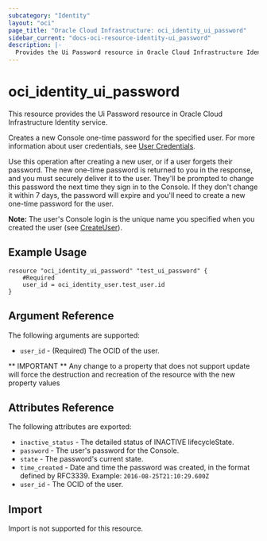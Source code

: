 ```yaml
---
subcategory: "Identity"
layout: "oci"
page_title: "Oracle Cloud Infrastructure: oci_identity_ui_password"
sidebar_current: "docs-oci-resource-identity-ui_password"
description: |-
  Provides the Ui Password resource in Oracle Cloud Infrastructure Identity service
---
```


# oci_identity_ui_password
This resource provides the Ui Password resource in Oracle Cloud Infrastructure Identity service.

Creates a new Console one-time password for the specified user. For more information about user
credentials, see [User Credentials](https://docs.cloud.oracle.com/iaas/Content/Identity/Concepts/usercredentials.htm).

Use this operation after creating a new user, or if a user forgets their password. The new one-time
password is returned to you in the response, and you must securely deliver it to the user. They'll
be prompted to change this password the next time they sign in to the Console. If they don't change
it within 7 days, the password will expire and you'll need to create a new one-time password for the
user.

**Note:** The user's Console login is the unique name you specified when you created the user
(see [CreateUser](https://docs.cloud.oracle.com/iaas/api/#/en/identity/20160918/User/CreateUser)).


## Example Usage

```hcl
resource "oci_identity_ui_password" "test_ui_password" {
	#Required
	user_id = oci_identity_user.test_user.id
}
```

## Argument Reference

The following arguments are supported:

* `user_id` - (Required) The OCID of the user.


** IMPORTANT **
Any change to a property that does not support update will force the destruction and recreation of the resource with the new property values

## Attributes Reference

The following attributes are exported:

* `inactive_status` - The detailed status of INACTIVE lifecycleState.
* `password` - The user's password for the Console.
* `state` - The password's current state.
* `time_created` - Date and time the password was created, in the format defined by RFC3339.  Example: `2016-08-25T21:10:29.600Z` 
* `user_id` - The OCID of the user.

## Import

Import is not supported for this resource.


